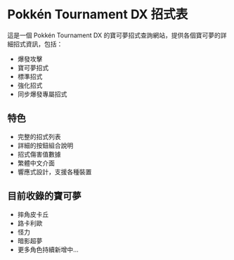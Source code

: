 # Pokkén Tournament DX 招式表

這是一個 Pokkén Tournament DX 的寶可夢招式查詢網站，提供各個寶可夢的詳細招式資訊，包括：

- 爆發攻擊
- 寶可夢招式
- 標準招式
- 強化招式
- 同步爆發專屬招式

## 特色

- 完整的招式列表
- 詳細的按鈕組合說明
- 招式傷害值數據
- 繁體中文介面
- 響應式設計，支援各種裝置

## 目前收錄的寶可夢

- 摔角皮卡丘
- 路卡利歐
- 怪力
- 暗影超夢
- 更多角色持續新增中...
